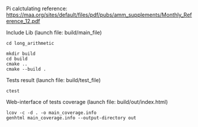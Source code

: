 Pi calctulating reference: https://maa.org/sites/default/files/pdf/pubs/amm_supplements/Monthly_Reference_12.pdf

Include Lib (launch file: build/main_file)
```
cd long_arithmetic
```
```
mkdir build
cd build
cmake ..
cmake --build .
```

Tests result (launch file: build/test_file)
```
ctest
```

Web-interface of tests coverage (launch file: build/out/index.html)
```
lcov -c -d . -o main_coverage.info
genhtml main_coverage.info --output-directory out
```
